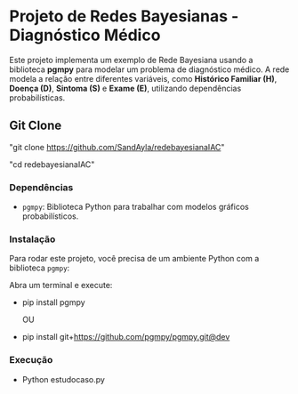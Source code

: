 # Projeto de Redes Bayesianas - Diagnóstico Médico

Este projeto implementa um exemplo de Rede Bayesiana usando a biblioteca **pgmpy** para modelar um problema de diagnóstico médico. A rede modela a relação entre diferentes variáveis, como **Histórico Familiar (H)**, **Doença (D)**, **Sintoma (S)** e **Exame (E)**, utilizando dependências probabilísticas.

## Git Clone

"git clone https://github.com/SandAyla/redebayesianaIAC"

"cd redebayesianaIAC"

### Dependências

- `pgmpy`: Biblioteca Python para trabalhar com modelos gráficos probabilísticos.

### Instalação

Para rodar este projeto, você precisa de um ambiente Python com a biblioteca `pgmpy`:

   Abra um terminal e execute:
   
   - pip install pgmpy
     
     OU
     
   - pip install git+https://github.com/pgmpy/pgmpy.git@dev
     
### Execução

 - Python estudocaso.py

